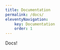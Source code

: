 ```yaml
---
title: Documentation
permalink: /docs/
eleventyNavigation:
    key: Documentation
    order: 1
---
```

Docs!
